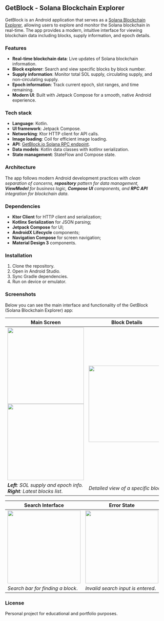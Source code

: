 ## GetBlock - Solana Blockchain Explorer
GetBlock is an Android application that serves as a [Solana Blockchain Explorer](https://solscan.io/), allowing users to explore and monitor the Solana blockchain in real-time. The app provides a modern, intuitive interface for viewing blockchain data including blocks, supply information, and epoch details.

### Features
- **Real-time blockchain data**: Live updates of Solana blockchain information.
- **Block explorer**: Search and view specific blocks by block number.
- **Supply information**: Monitor total SOL supply, circulating supply, and non-circulating supply.
- **Epoch information**: Track current epoch, slot ranges, and time remaining.
- **Modern UI**: Built with Jetpack Compose for a smooth, native Android experience.


### Tech stack
+ **Language**: Kotlin.
+ **UI framework**: Jetpack Compose.
+ **Networking**: Ktor HTTP client for API calls.
+ **Image loading**: Coil for efficient image loading.
+ **API**: [GetBlock.io Solana RPC endpoint](https://docs.getblock.io/api-reference/solana-sol/sol_getblock).
+ **Data models**: Kotlin data classes with *kotlinx* serialization.
+ **State management**: StateFlow and Compose state.


### Architecture
The app follows modern Android development practices with *clean separation of concerns, **repository** pattern for data management, **ViewModel** for business logic, **Compose UI** components, and **RPC API** integration for blockchain data*.


### Dependencies
* **Ktor Client** for HTTP client and serialization;
* **Kotlinx Serialization** for JSON parsing;
* **Jetpack Compose** for UI;
* **AndroidX Lifecycle** components;
* **Navigation Compose** for screen navigation;
* **Material Design 3** components.


### Installation
1. Clone the repository.
2. Open in Android Studio.
3. Sync Gradle dependencies.
4. Run on device or emulator.


### Screenshots
Below you can see the main interface and functionality of the GetBlock (Solana Blockchain Explorer) app:

| Main Screen | Block Details |
|-------------| --------------|
| <img src="https://github.com/user-attachments/assets/f232b3cf-47bd-43c7-8972-e0e53777568d" width="250"/> <img src="https://github.com/user-attachments/assets/41074c53-1a7c-4601-9c63-40f646b91bf0" width="250"/> | <img src="https://github.com/user-attachments/assets/8654dbae-3a56-4a8e-9b02-22a56df23322" width="250" /> | 
| ***Left**: SOL supply and epoch info. **Right**: Latest blocks list*. | *Detailed view of a specific block*. |


| Search Interface | Error State |
|------------------|-------------|
| <img src="https://github.com/user-attachments/assets/0f0d66a0-e91e-4f8d-a074-08da1ed0101f" width="239"/> | <img src="https://github.com/user-attachments/assets/aec0a9f3-b598-4894-a5c5-cb29ec22847c" width="239"/> |
| *Search bar for finding a block*. | *Invalid search input is entered*. |


### License
Personal project for educational and portfolio purposes.

